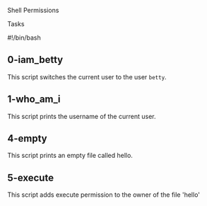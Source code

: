 Shell Permissions

Tasks

#!/bin/bash

## 0-iam_betty
This script switches the current user to the user `betty`.

## 1-who_am_i
This script prints the username of the current user.

## 4-empty
This script prints an empty file called hello.

## 5-execute
This script adds execute permission to the owner of the file 'hello'

